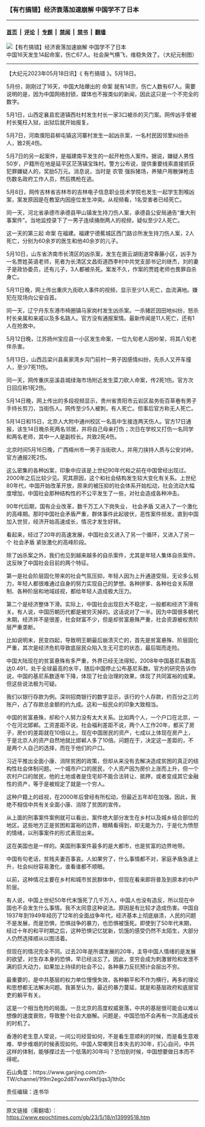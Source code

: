 ### 【有冇搞错】经济衰落加速崩解 中国学不了日本

---

#### [首页](../../../..?n13999518) &nbsp;|&nbsp; [评论](../../../../../epoch-comment?n13999518) &nbsp;|&nbsp; [专题](../../../../../epoch-special?n13999518) &nbsp;|&nbsp; [禁闻](../../../../../epoch-news?n13999518) &nbsp;|&nbsp; [禁书](../../../../../books?n13999518) &nbsp;|&nbsp; [翻墙](https://github.com/gfw-breaker/nogfw/blob/master/README.md?n13999518)


<div><img alt="【有冇搞错】经济衰落加速崩解 中国学不了日本" class="attachment-djy_600_400 size-djy_600_400 wp-post-image" src="https://i.epochtimes.com/assets/uploads/2023/05/id13999624-923f3cb6a9e913e9bd2cb43a770363e4-600x400.jpg"/>
<div class="caption">
 中国16天发生14起命案，伤亡67人。社会戾气横飞，维稳失效了。（大纪元制图）
</div></div><hr/><div class="post_content" id="artbody" itemprop="articleBody">
 <!-- article content begin -->
 <p>
  【大纪元2023年05月18日讯】《
  <ok href="https://www.epochtimes.com/gb/tag/%E6%9C%89%E5%86%87%E6%90%9E%E9%94%99.html">
   有冇搞错
  </ok>
  》。5月18日。
 </p>
 <p>
  5月份，刚刚过了16天，中国大陆爆出的
  <ok href="https://www.epochtimes.com/gb/tag/%E5%91%BD%E6%A1%88.html">
   命案
  </ok>
  就有14宗，伤亡人数有67人。需要说明的是，因为中国网络封锁，媒体也不报类似的新闻，因此这只是一个不完全的数字。
 </p>
 <p>
  5月1日，山西定襄县宏道镇西社村发生村长一家3口被杀的灭门案。网传凶手曾被村长冤枉入狱，出狱后就开始报复。
 </p>
 <p>
  5月7日，河南濮阳县柳屯镇这河寨村发生一起凶杀案，一名村民因邻里纠纷杀人，致2死4伤。
 </p>
 <p>
  5月7日的另一起案件，是福建南平发生的一起开枪伤人案件。据说，嫌疑人男性50岁，户籍所在地是延平区茫荡镇宝珠村。警方公布说，提供重要线索直接抓获犯罪嫌疑人的，奖励5万元。消息说，当时是
  <ok href="https://www.epochtimes.com/gb/tag/%E5%86%9C%E7%AE%A1.html">
   农管
  </ok>
  强拆猪场，养殖户用散弹枪击伤数名政府工作人员，然后携枪在逃。
 </p>
 <p>
  5月8日，网传吉林省吉林市的吉林电子信息职业技术学院也发生一起学生割喉凶案，案发原因是在教室内因座位发生冲突。从视频看，1名受害者已经死亡。
 </p>
 <p>
  同一天，河北省承德市承德县甲山镇发生持刀伤人案，承德县公安局通告“重大刑事案件”。当地监控录下了一男子连续捅倒两人的视频，疑似至少2人死亡。
 </p>
 <p>
  这一天的第三起
  <ok href="https://www.epochtimes.com/gb/tag/%E5%91%BD%E6%A1%88.html">
   命案
  </ok>
  在福建。福建宁德蕉城区西门路诊所发生持刀伤人案，2人死亡，分别为60余岁的医生和他40余岁的儿子。
 </p>
 <p>
  5月10日，山东省济南市长清区的凶杀案，发生在崮云湖街道常春藤小区，凶手为一名贾姓英语老师，死者为长清区文昌街道西李村中共党支部书记刘继杰，刘的妻子是政协委员，还有儿子，3人都被杀死。案发不久，作案的贾姓老师也畏罪自杀身亡。
 </p>
 <p>
  5月11日晚，网上传出重庆九街砍人事件的视频，显示至少1人死亡，血流满地。嫌犯在现场向公安自首。
 </p>
 <p>
  同一天，辽宁丹东东港市椅圈镇马家岗村发生凶杀案。一杀猪匠因田地纠纷，怒杀村长亲属和亲戚以及多名路人。官方没有通报案情。最新传闻是11人死亡，还有1人在抢救中。
 </p>
 <p>
  5月12日晚，江苏扬州宝应县一小区发生命案，一位九旬老人因吵架，将其八旬老伴杀害。
 </p>
 <p>
  5月13日，山西吕梁兴县奥家湾乡沟门前村一男子因感情纠纷，先杀人又开车撞人，至少7死11伤。
 </p>
 <p>
  同一天，网传重庆巫溪县城绿海市场附近发生菜刀砍人命案，传2死1伤。官方次日回应称1死2伤。
 </p>
 <p>
  5月14日晚，网上传出的多段视频显示，贵州省贵阳市云岩区盐务街百草巷有男子手持长剪刀，当街伤人。网传至少5人被刺，有人死亡。但事后官方称无人死亡。
 </p>
 <p>
  5月14日和15日，北京人大附中通州校区一名高中生接连两天伤人。官方17日通报，该生14日晚杀死两名邻居，并将自己母亲打伤；次日在学校又打伤一名同学和两名老师，其中一人是副校长。共致2死4伤。
 </p>
 <p>
  北京时间5月16日晚，广西梧州市一男子当街砍人，并用刀挟持人质与公安对峙。官方通报2死2伤。
 </p>
 <p>
  这么密集的各种凶案，印象中应该是上世纪90年代和之前在中国曾经出现过。2000年之后比较少见。究其原因，这个和社会结构发生较大变化有关系。上世纪80年代，中国开始改革开放，原来的被压抑的社会体系开始松动，社会流动大幅度增加，中国社会那种结构性的不公平发生了一些，对社会造成各种冲击。
 </p>
 <p>
  90年代后期，国有企业改革，数千万工人下岗失业，
  <ok href="https://www.epochtimes.com/gb/tag/%E7%A4%BE%E4%BC%9A%E7%9F%9B%E7%9B%BE.html">
   社会矛盾
  </ok>
  又进入了一个激化的高峰期。那时中国社会矛盾严重，群体事件此起彼伏，恶性案件频发。直到中国加入世贸，经济开始高速成长，情况才发生好转。
 </p>
 <p>
  看起来，经过了20年的高速发展，中国社会又进入了另一个循环，又进入了另一个
  <ok href="https://www.epochtimes.com/gb/tag/%E7%A4%BE%E4%BC%9A%E7%9F%9B%E7%9B%BE.html">
   社会矛盾
  </ok>
  紧张激化的高峰阶段。
 </p>
 <p>
 </p>
 <p>
  除了凶杀案之外，我们也见到越来越多的自杀案件，尤其是年轻人集体自杀案件。这反映了中国社会目前的两个特征。
 </p>
 <p>
  第一是社会阶层固化带来的社会气氛压抑，年轻人因为上升通道受阻，无论多么努力，年轻人都很难通过自身的努力实现自己的梦想。各种拼爹、各种社会关系限制、各种阶层和地域歧视，都给年轻人造成极大压力。
 </p>
 <p>
  第二个是经济整体下滑。实际上，中国社会出现巨大不稳定，一般都和经济下滑有关。有人说，中国历朝历代都是被穷灭掉的。这话说对了一半。因为中国很多朝代末期，经济并不是很差，社会财富不少，但是却贫富悬殊严重，社会资源被权贵阶层严重垄断。
 </p>
 <p>
  比如说明末，民变四起，导致明王朝最后崩溃灭亡的，首先是贫富悬殊、阶层固化严重，其次是经济危机导致底层民众陷入生无可恋的状态，最后铤而走险。
 </p>
 <p>
  中国大陆现在的贫富悬殊有多严重，外界已经无法得知，2008年中国基尼系数高达0.491，处于全球最高的水平，随后中国停止公布基尼系数。官方的研究告诉你说，中国的基尼系数逐年下降，体现了社会治理的效果，体现了共同富裕的成果。但这些说法极为可疑。
 </p>
 <p>
  我们以银行存款为例。深圳招商银行的数字显示，该行的个人存款，约百分之三的账户，占了存款总金额的约九成。这和一般民众的印象大致相当。
 </p>
 <p>
  中国的贫富悬殊，却和个人努力没有太大关系。比如两个人，一个户口在北京，一个在河北邯郸。工资差距不说，社会福利差距不说，两个人工作20年，都买了房子，房价的差距就在10倍以上。现在中国居民的资产，七成以上体现在房产上，于是北京人的资产自然地就比邯郸人多了10倍。问题在于，决定这一差距的，不是两个人自己的选择，而在于他们的户口。
 </p>
 <p>
  习近平推出全面小康、消除贫困的政策，但却从来没有去解决造成贫困的真正的结构性社会体制问题。一个城市户口的居民，个人资产因为房价上涨而上升，但一个农村户口的居民，他的土地或者是住宅却不能合法转让、抵押，或者变成其它金融性的资产，等于是被规定了就是一个穷人。
 </p>
 <p>
  这种户籍上的歧视，在2000年后曾经有所松动，但最近五年却在加强。因此，我绝不相信中共有关全面小康、消除了贫困的宣传。
 </p>
 <p>
  从上面的刑事案件案例就可以看出，案件绝大部分发生在乡村以及城乡结合部位的地区。这些地方正是贫困和富裕的边界，眼睛看得到，却无能为力，于是化为愤怒的情绪，以刑事案件的形式表现出来。
 </p>
 <p>
  这在美国也是一样的。美国刑事案件最多的是大都市，也是贫富的边界地带。
 </p>
 <p>
  中国有句老话，贫贱夫妻百事哀。人如果穷了，什么事情都不对，家庭矛盾急遽上升，社会纠纷容易激化，谁看谁都不顺眼。
 </p>
 <p>
  以前，这种情况主要在乡村和城市贫民群体中，但现在看来即将普及到原本的中产阶层。
 </p>
 <p>
  有人说，中国上世纪50年代末饿死了几千万人，中国人也没有造反，所以现在中国也不会发生什么事情。我不太同意这种说法。原因是有比较才造成伤害。中国自1937年到1949年经历了12年的全面战争年代，经济基本上彻底崩溃，人民的问题不是发展，而是恐惧，恐惧战争的暴力，也恐惧被饿死。即使到了50年代末期，经过十年的和平时期之后，这种恐惧记忆犹新，饥饿的感受仍然不太陌生，大部分人仍然选择顺从以图活着。
 </p>
 <p>
  但现在的情况完全不同。过去20年是所谓发展的20年，主导中国人情绪的是发展的欲望，对生存本身的恐惧，早已经淡忘了。因此，变穷会成为刺激冒险和发泄不满的巨大动力，如果加上持续的社会不公，各种暴力反抗预计会层出不穷。
 </p>
 <p>
  最重要的，是中共基层的权力单位慢慢失效，各种躺平和不作为横行，再多的理论和思想都无法解决问题。我甚至认为，最近的暴力蔓延，就是和基层政府和底层官吏的躺平有关。
 </p>
 <p>
  这是一个相当危险的局面。一旦北京的高度权威衰落，中共的基层很可能会以难以想像的速度衰败，导致整个社会大崩解。问题是，中国恐怕不会再有一次高速成长的时机了。
 </p>
 <p>
  香港的老生意人常说，一间公司经营如何，不是看生意顺利的时候，而是看生意艰难、举步维艰的时候表现如何。中国人常嘲笑日本失去的30年，扪心自问，中共这样的体制，能够撑过去一个低落的30年吗？恐怕到时候，中国想要做日本而不得呢。
 </p>
 <p>
  <ok href="https://i.epochtimes.com/assets/uploads/2020/06/WhatsApp-Image-2020-02-25-at-7.05.58-AM-5-e1591716028541.jpeg">
   <img alt="" class="aligncenter size-large wp-image-12173417" src="https://i.epochtimes.com/assets/uploads/2020/06/WhatsApp-Image-2020-02-25-at-7.05.58-AM-5-600x337.jpeg"/>
  </ok>
  <br/>
  石山角度：https://www.ganjing.com/zh-TW/channel/1f9m2ego2d87xwxnRkfIjqs3j1th0c
 </p>
 <p>
  责任编辑：连书华
 </p>
 <!-- article content end -->
 <div id="below_article_ad">
 </div>
</div>


---

原文链接（需翻墙）：https://www.epochtimes.com/gb/23/5/18/n13999518.htm